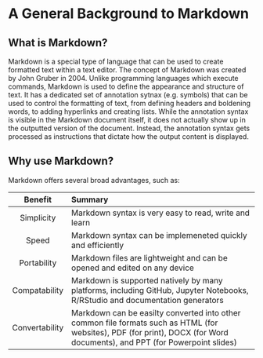 # A General Background to Markdown

## What is Markdown?

Markdown is a special type of language that can be used to create formatted text within a text editor. The concept of Markdown was created by John Gruber in 2004. Unlike programming languages which execute commands, Markdown is used to define the appearance and structure of text. It has a dedicated set of annotation sytnax (e.g. symbols) that can be used to control the formatting of text, from defining headers and boldening words, to adding hyperlinks and creating lists. While the annotation syntax is visible in the Markdown document itself, it does not actually show up in the outputted version of the document. Instead, the annotation syntax gets processed as instructions that dictate how the output content is displayed.

## Why use Markdown?

Markdown offers several broad advantages, such as:

| Benefit        | Summary     |
| :------------: | :---------- |
| Simplicity     | Markdown syntax is very easy to read, write and learn |
| Speed          | Markdown syntax can be implemeneted quickly and efficiently |
| Portability    | Markdown files are lightweight and can be opened and edited on any device |
| Compatability  | Markdown is supported natively by many platforms, including GitHub, Jupyter Notebooks, R/RStudio and documentation generators |
| Convertability | Markdown can be easilty converted into other common file formats such as HTML (for websites), PDF (for print), DOCX (for Word documents), and PPT (for Powerpoint slides) |
